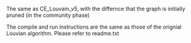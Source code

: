The same as CE_Louvain_v5, with the differnce that the graph is initially pruned (in the community phase)

The compile and run instructions are the same as those of the orignial Louvian algorithm. Please refer to readme.txt
